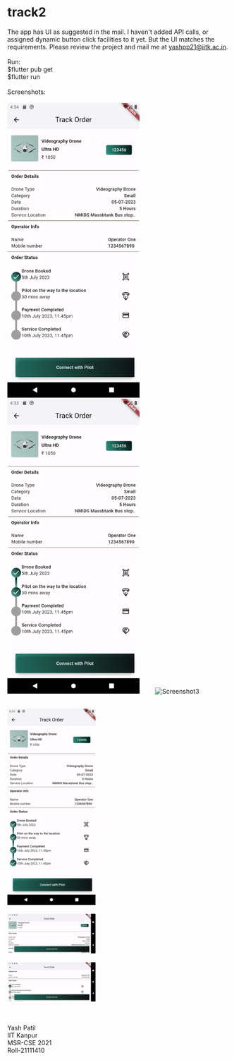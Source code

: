 # track2

The app has UI as suggested in the mail. I haven't added API calls, or assigned dynamic button click facilities to it yet. But the UI matches the requirements. Please review the project and mail me at yashpp21@iitk.ac.in.<br>
 <br>
Run:<br>
$flutter pub get <br>
$flutter run <br>
 <br>
Screenshots: <br><br>
<img src="./assets/0.png" alt="Screenshot1" width="300" /> &nbsp; &nbsp; &nbsp; &nbsp; <img src="./assets/1.png" alt="Screenshot2" width="300" /> &nbsp; &nbsp; &nbsp; &nbsp; <img src="./assets/2.png" alt="Screenshot3" width="300" /> <br><br>
 
<img src="./assets/3.png" alt="Screenshot4" width="200" /><br><br>
<img src="./assets/4.png" alt="Screenshot5" width="200" /><br><br>
<img src="./assets/5.png" alt="Screenshot6" width="200" /><br><br>

 <br>
Yash Patil <br>
IIT Kanpur <br>
MSR-CSE 2021 <br>
Roll-21111410 <be>
 <br>





